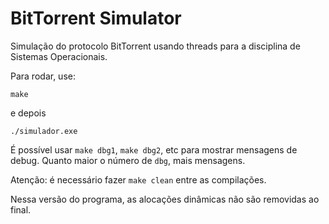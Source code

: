 # BitTorrent Simulator

Simulação do protocolo BitTorrent usando threads para a disciplina de Sistemas Operacionais.

Para rodar, use:

`make`

e depois

`./simulador.exe`

É possível usar `make dbg1`, `make dbg2`, etc para mostrar mensagens de debug. 
Quanto maior o número de `dbg`, mais mensagens.

Atenção: é necessário fazer `make clean` entre as compilações.

Nessa versão do programa, as alocações dinâmicas não são removidas ao final.
